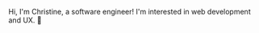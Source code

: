 Hi, I'm Christine, a software engineer! I'm interested in web development and UX. 🍰

<!--- - 👋 Hi, I’m @chrstnnglc
- 👀 I’m interested in ...
- 🌱 I’m currently learning ...
- 💞️ I’m looking to collaborate on ...
- 📫 How to reach me ... --->

<!---
chrstnnglc/chrstnnglc is a ✨ special ✨ repository because its `README.md` (this file) appears on your GitHub profile.
You can click the Preview link to take a look at your changes.
--->
